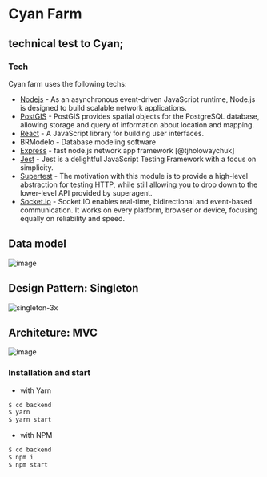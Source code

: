 # Cyan Farm

## technical test to Cyan;


### Tech

Cyan farm uses the following techs:

* [Nodejs](https://nodejs.org) - As an asynchronous event-driven JavaScript runtime, Node.js is designed to build scalable network applications.
* [PostGIS](https://postgis.net) - PostGIS provides spatial objects for the PostgreSQL database, allowing storage and query of information about location and mapping.
* [React](https://pt-br.reactjs.org/) - A JavaScript library for building user interfaces.
* BRModelo - Database modeling software
* [Express](https://expressjs.com/pt-br/) - fast node.js network app framework [@tjholowaychuk]
* [Jest](https://jestjs.io/) - Jest is a delightful JavaScript Testing Framework with a focus on simplicity.
* [Supertest](https://www.npmjs.com/package/supertest) - The motivation with this module is to provide a high-level abstraction for testing HTTP, while still allowing you to drop down to the lower-level API provided by superagent.
* [Socket.io](https://socket.io/) - Socket.IO enables real-time, bidirectional and event-based communication.
It works on every platform, browser or device, focusing equally on reliability and speed.


## Data model
![image](https://user-images.githubusercontent.com/42386513/92314607-738b1a00-efb0-11ea-854e-5363a2b027de.png)

## Design Pattern: Singleton
![singleton-3x](https://user-images.githubusercontent.com/42386513/92611300-07016b00-f28f-11ea-989c-fb9a36bc9229.png)



## Architeture: MVC
![image](https://user-images.githubusercontent.com/42386513/92611532-4760e900-f28f-11ea-98d8-e276c6c69142.png)



### Installation and start
- with Yarn
```bash
$ cd backend
$ yarn
$ yarn start
```

- with NPM
```bash
$ cd backend
$ npm i
$ npm start
```
